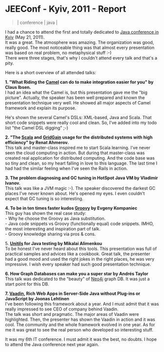 # JEEConf - Kyiv, 2011 - Report
> | conference | java |

I had a chance to attend the first and totally dedicated to [Java conference in Kyiv](http://jeeconf.com/) (May 21, 2011).  
It was a great. The atmosphere was amazing. The organization was good, really good. The most noticeable thing was that almost every presentation was based on real problem, no metaphysical stuff :-)  
There were three stages, that's why I couldn't attend every talk and that's a pity.  
  
Here is a short overview of all attended talks:  
  
**1\. "What Riding the [Camel](http://camel.apache.org/) can do to make integration easier for you" by Claus Ibsen.**  
I had an idea what the Camel is, but this presentation gave me the "big picture". Actually, the speaker has been well prepared and known the presentation technique very well. He showed all major aspects of Camel framework and explain its purpose.  
  
He's shown the several Camel's DSLs: XML-based, Java and Scala. That short code snippets were really cool and clean. So, I've added into my todo list "the Camel DSL digging" ;-)  
  
**2\. "The [Scala](http://www.scala-lang.org/) and [GridGain](http://www.gridgain.com/) usage for the distributed systems with high efficiency" by Renat Ahmerov.**  
This talk and master-class inspired me to start Scala learning. I've never seen the cloud computing in action. But during that master-class was created real application for distributed computing. And the code base was so tiny and clean, so my heart falling in love to this language. The last time I had had the similar feeling when I've seen the Rails in action.  
  
**3\. The problem diagnosing and GC tuning in HotSpot Java VM by Vladimir Ivanov.**  
This talk was like a JVM magic :-). The speaker discovered the darkest GC places I've never known about. He's opened my eyes. I even couldn't expect that GC tuning is so interesting.  
  
**4\. To be in ten times faster kudos [Groovy](http://groovy.codehaus.org/) by Evgeny Kompaniec**  
This guy has shown the real case study:  
\- Why he choose the Groovy as Java substitution.  
\- Java code snippets vs Groovy (functionally equal) code snippets. IMHO, the most interesting and inspiration part of talk.  
\- Groovy knowledge sharing via pros & cons.  
  
5\. **[Unitils](http://www.unitils.org/) for Java testing by Mikalai Alimenkou**  
To be honest I've never heard about this tools. This presentation was full of practical samples and advices like a cookbook. Great talk, the presenter had a good mood and used the right jokes in the right places, he was very impressive. I wish every speaker had such good presentation technique.  
  
**6\. How Graph Databases can make you a super star by Andrés Taylor**  
This talk was dedicated to the "beauty" of [Neo4j](http://neo4j.org/) graph DB. It was just a start point for this DB.  
  
**7\. [Vaadin](http://vaadin.com/), Rich Web Apps in Server-Side Java without Plug-ins or JavaScript by Joonas Lehtinen**  
I've been following this framework about a year. And I must admit that it was really impressed to see CEO of company behind Vaadin.  
The talk was short and pragmatic. The major areas of Vaadin were highlighted. Then, the presenter has shown the Vaadin in action and it was cool. The community and the whole framework evolved in one year. As for me it was great to see the real person who developed so interesting stuff.  
  
It was my 6th IT conference. I must admit it was the best, no doubts. I hope to attend the Java conference next year again.